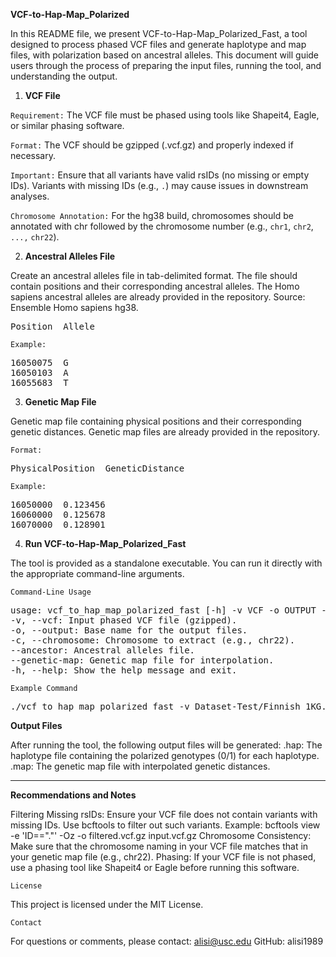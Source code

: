 **VCF-to-Hap-Map_Polarized**

In this README file, we present VCF-to-Hap-Map_Polarized_Fast, a tool designed to process phased VCF files and generate haplotype and map files, with polarization based on ancestral alleles. This document will guide users through the process of preparing the input files, running the tool, and understanding the output.

1. **VCF File**

`Requirement:` The VCF file must be phased using tools like Shapeit4, Eagle, or similar phasing software.

`Format:` The VCF should be gzipped (.vcf.gz) and properly indexed if necessary.

`Important:` Ensure that all variants have valid rsIDs (no missing or empty IDs). Variants with missing IDs (e.g., `.`) may cause issues in downstream analyses.

`Chromosome Annotation:` For the hg38 build, chromosomes should be annotated with chr followed by the chromosome number (e.g., `chr1`, `chr2`, `...,` `chr22`).

2. **Ancestral Alleles File**

Create an ancestral alleles file in tab-delimited format. The file should contain positions and their corresponding ancestral alleles.
The Homo sapiens ancestral alleles are already provided in the repository. Source: Ensemble Homo sapiens hg38. 


<pre>
Position  Allele
</pre>

`Example:`

<pre>
16050075  G
16050103  A
16055683  T
</pre>

3. **Genetic Map File**

Genetic map file containing physical positions and their corresponding genetic distances.
Genetic map files are already provided in the repository. 

`Format:`

<pre>
PhysicalPosition  GeneticDistance
</pre>
  
`Example:`

<pre>
16050000  0.123456
16060000  0.125678
16070000  0.128901
</pre>

4. **Run VCF-to-Hap-Map_Polarized_Fast**

The tool is provided as a standalone executable. You can run it directly with the appropriate command-line arguments.

`Command-Line Usage`

<pre>
usage: vcf_to_hap_map_polarized_fast [-h] -v VCF -o OUTPUT -c CHROMOSOME --ancestor ANCESTOR --genetic-map GENETIC_MAP
-v, --vcf: Input phased VCF file (gzipped).
-o, --output: Base name for the output files.
-c, --chromosome: Chromosome to extract (e.g., chr22).
--ancestor: Ancestral alleles file.
--genetic-map: Genetic map file for interpolation.
-h, --help: Show the help message and exit.
</pre>

`Example Command`
<pre>
./vcf_to_hap_map_polarized_fast -v Dataset-Test/Finnish_1KG.vcf.gz -c chr2 --ancestor Ancestor-Alleles/ancestor_alleles_chr2.txt --genetic-map Genetic-Map/genetic_map_chr2.txt -o Output/Finnish_chr2
</pre>

**Output Files**

After running the tool, the following output files will be generated:
<output>.hap: The haplotype file containing the polarized genotypes (0/1) for each haplotype.
<output>.map: The genetic map file with interpolated genetic distances.

---

**Recommendations and Notes**

Filtering Missing rsIDs: Ensure your VCF file does not contain variants with missing IDs. Use bcftools to filter out such variants.
Example:
bcftools view -e 'ID=="."' -Oz -o filtered.vcf.gz input.vcf.gz
Chromosome Consistency: Make sure that the chromosome naming in your VCF file matches that in your genetic map file (e.g., chr22).
Phasing: If your VCF file is not phased, use a phasing tool like Shapeit4 or Eagle before running this software.

`License`

This project is licensed under the MIT License.

`Contact`

For questions or comments, please contact:
alisi@usc.edu
GitHub: alisi1989
